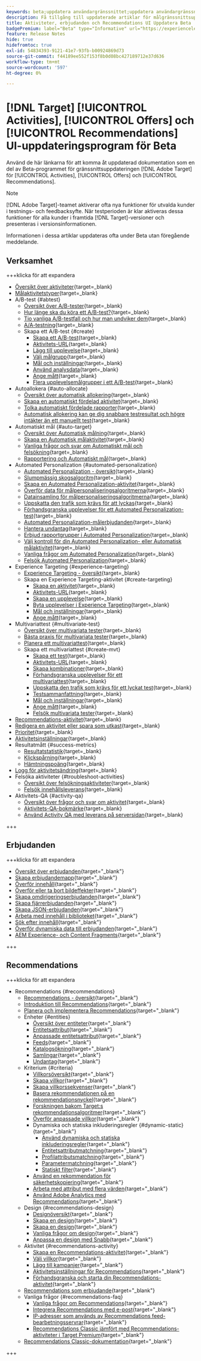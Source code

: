 ```yaml
---
keywords: beta;uppdatera användargränssnittet;uppdatera användargränssnittet;
description: Få tillgång till uppdaterade artiklar för målgränssnittsuppdateringen för aktiviteter, erbjudanden och Recommendations
title: Aktiviteter, erbjudanden och Recommendations UI Uppdatera Beta
badgePremium: label="Beta" type="Informative" url="https://experienceleague.adobe.com/docs/target/using/introduction/intro.html?lang=en#beta newtab=true" tooltip="Läs mer om programmet  [!DNL Target] Beta."
feature: Release Notes
hide: true
hidefromtoc: true
exl-id: 54834393-9121-41e7-93fb-b00924869d73
source-git-commit: f44189ee552f153f8b0d08bc427189712e37d636
workflow-type: tm+mt
source-wordcount: '597'
ht-degree: 0%

---
```


# [!DNL Target] [!UICONTROL Activities], [!UICONTROL Offers] och [!UICONTROL Recommendations] UI-uppdateringsprogram för Beta

Använd de här länkarna för att komma åt uppdaterad dokumentation som en del av Beta-programmet för gränssnittsuppdateringen [!DNL Adobe Target] för [!UICONTROL Activities], [!UICONTROL Offers] och [!UICONTROL Recommendations].

>[!NOTE]
>
>[!DNL Adobe Target]-teamet aktiverar ofta nya funktioner för utvalda kunder i testnings- och feedbacksyfte. När testperioden är klar aktiveras dessa funktioner för alla kunder i framtida [!DNL Target]-versioner och presenteras i versionsinformationen.
>
>Informationen i dessa artiklar uppdateras ofta under Beta utan föregående meddelande.

## Verksamhet

+++klicka för att expandera

* [Översikt över aktiviteter](c-activities/activities.md){target=_blank}
* [Målaktivitetstyper](c-activities/target-activities-guide.md){target=_blank}
* A/B-test {#abtest}
   * [Översikt över A/B-tester](c-activities/t-test-ab/test-ab-beta.md){target=_blank}
   * [Hur länge ska du köra ett A/B-test?](c-activities/t-test-ab/sample-size-determination.md){target=_blank}
   * [Tio vanliga A/B-testfall och hur man undviker dem](c-activities/t-test-ab/common-ab-testing-pitfalls.md){target=_blank}
   * [A/A-testning](/help/main/c-activities/t-test-ab/aa-testing.md){target=_blank}
   * Skapa ett A/B-test {#create}
      * [Skapa ett A/B-test](c-activities/t-test-ab/t-test-create-ab/test-create-ab-beta.md){target=_blank}
      * [Aktivitets-URL](c-activities/t-test-ab/t-test-create-ab/ab-activity-url-beta.md){target=_blank}
      * [Lägg till upplevelse](c-activities/t-test-ab/t-test-create-ab/ab-add-experience-beta.md){target=_blank}
      * [Välj målgrupp](c-activities/t-test-ab/t-test-create-ab/ab-audience.md){target=_blank}
      * [Mål och inställningar](c-activities/t-test-ab/t-test-create-ab/ab-goals-and-settings-beta.md){target=_blank}
      * [Använd analysdata](c-activities/t-test-ab/t-test-create-ab/create-a4t.md){target=_blank}
      * [Ange mått](c-activities/t-test-ab/t-test-create-ab/ab-set-metrics-beta.md){target=_blank}
      * [Flera upplevelsemålgrupper i ett A/B-test](c-activities/t-test-ab/t-test-create-ab/target-experience-to-multiple-audiences-beta.md){target=_blank}
* Autoallokera {#auto-allocate}
   * [Översikt över automatisk allokering](c-activities/automated-traffic-allocation/automated-traffic-allocation.md){target=_blank}
   * [Skapa en automatiskt fördelad aktivitet](/help/main/c-activities/automated-traffic-allocation/create-auto-allocate-activity.md){target=_blank}
   * [Tolka automatiskt fördelade rapporter](c-activities/automated-traffic-allocation/determine-winner.md){target=_blank}
   * [Automatisk allokering kan ge dig snabbare testresultat och högre intäkter än ett manuellt test](/help/main/c-activities/automated-traffic-allocation/faster-results-higher-revenue.md){target=_blank}
* Automatiskt mål {#auto-target}
   * [Översikt över Automatisk målning](/help/main/c-activities/auto-target/auto-target-to-optimize.md){target=_blank}
   * [Skapa en Automatisk målaktivitet](/help/main/c-activities/auto-target/create-auto-target.md){target=_blank}
   * [Vanliga frågor och svar om Automatiskt mål och felsökning](/help/main/c-activities/auto-target/auto-target-troubleshooting-faqs.md){target=_blank}
   * [Rapportering och Automatiskt mål](/help/main/c-activities/auto-target/reporting-and-auto-target.md){target=_blank}
* Automated Personalization {#automated-personalization}
   * [Automated Personalization - översikt](c-activities/t-automated-personalization/automated-personalization.md){target=_blank}
   * [Slumpmässig skogsalgoritm](c-activities/t-automated-personalization/algo-random-forest.md){target=_blank}
   * [Skapa en Automated Personalization-aktivitet](c-activities/t-automated-personalization/create-ap-activity.md){target=_blank}
   * [Överför data för målpersonaliseringsalgoritmerna](c-activities/t-automated-personalization/uploading-data-for-the-target-personalization-algorithms.md){target=_blank}
   * [Datainsamling för målpersonaliseringsalgoritmerna](c-activities/t-automated-personalization/ap-data.md){target=_blank}
   * [Uppskatta den trafik som krävs för att lyckas](c-activities/t-automated-personalization/ap-traffic-estimator.md){target=_blank}
   * [Förhandsgranska upplevelser för ett Automated Personalization-test](c-activities/t-automated-personalization/ap-preview-experiences.md){target=_blank}
   * [Automated Personalization-målerbjudanden](c-activities/t-automated-personalization/ap-target-offers.md){target=_blank}
   * [Hantera undantag](c-activities/t-automated-personalization/managing-exclusions.md){target=_blank}
   * [Erbjud rapportgrupper i Automated Personalization](/help/main/c-activities/t-automated-personalization/offer-reporting-groups-in-automated-personalization.md){target=_blank}
   * [Välj kontroll för din Automated Personalization- eller Automatisk målaktivitet](c-activities/t-automated-personalization/experience-as-control.md){target=_blank}
   * [Vanliga frågor om Automated Personalization](c-activities/t-automated-personalization/automated-personalization-faq.md){target=_blank}
   * [Felsök Automated Personalization](c-activities/t-automated-personalization/ap-trouble.md){target=_blank}
* Experience Targeting {#experience-targeting}
   * [Experience Targeting - översikt](c-activities/t-experience-target/experience-target.md){target=_blank}
   * Skapa en Experience Targeting-aktivitet {#create-targeting}
      * [Skapa en aktivitet](c-activities/t-experience-target/t-xt-create/xt-create.md){target=_blank}
      * [Aktivitets-URL](c-activities/t-experience-target/t-xt-create/xt-activity-url.md){target=_blank}
      * [Skapa en upplevelse](c-activities/t-experience-target/t-xt-create/xt-add-experience.md){target=_blank}
      * [Byta upplevelser i Experience Targeting](c-activities/t-experience-target/t-xt-create/xt-switching-experiences.md){target=_blank}
      * [Mål och inställningar](c-activities/t-experience-target/t-xt-create/xt-goals-and-settings.md){target=_blank}
      * [Ange mått](c-activities/t-experience-target/t-xt-create/xt-set-metrics.md){target=_blank}
* Multivariattest {#multivariate-test}
   * [Översikt över multivariata tester](c-activities/c-multivariate-testing/multivariate-testing.md){target=_blank}
   * [Bästa praxis för multivariata tester](c-activities/c-multivariate-testing/best-practices.md){target=_blank}
   * [Planera ett multivariattest](c-activities/c-multivariate-testing/plan-mvt.md){target=_blank}
   * Skapa ett multivariattest {#create-mvt}
      * [Skapa ett test](c-activities/c-multivariate-testing/t-create-multivariate-test/create-multivariate-test.md){target=_blank}
      * [Aktivitets-URL](c-activities/c-multivariate-testing/t-create-multivariate-test/url.md){target=_blank}
      * [Skapa kombinationer](c-activities/c-multivariate-testing/t-create-multivariate-test/add-offers.md){target=_blank}
      * [Förhandsgranska upplevelser för ett multivariattest](c-activities/c-multivariate-testing/t-create-multivariate-test/preview-experiences.md){target=_blank}
      * [Uppskatta den trafik som krävs för ett lyckat test](c-activities/c-multivariate-testing/t-create-multivariate-test/traffic-estimator.md){target=_blank}
      * [Testsammanfattning](c-activities/c-multivariate-testing/t-create-multivariate-test/test-summary.md){target=_blank}
      * [Mål och inställningar](c-activities/c-multivariate-testing/t-create-multivariate-test/goals-and-settings.md){target=_blank}
      * [Ange mått](c-activities/c-multivariate-testing/t-create-multivariate-test/mvt-set-metrics.md){target=_blank}
      * [Felsök multivariata tester](c-activities/c-multivariate-testing/t-create-multivariate-test/troubleshooting.md){target=_blank}
* [Recommendations-aktivitet](c-activities/recommendations-activity.md){target=_blank}
* [Redigera en aktivitet eller spara som utkast](c-activities/edit-activity.md){target=_blank}
* [Prioritet](c-activities/priority.md){target=_blank}
* [Aktivitetsinställningar](c-activities/activity-settings.md){target=_blank}
* Resultatmått {#success-metrics}
   * [Resultatstatistik](c-activities/r-success-metrics/success-metrics.md){target=_blank}
   * [Klickspårning](c-activities/r-success-metrics/click-tracking.md){target=_blank}
   * [Hämtningspoäng](c-activities/r-success-metrics/capture-score.md){target=_blank}
* [Logg för aktivitetsändring](c-activities/change-log.md){target=_blank}
* Felsöka aktiviteter {#troubleshoot-activities}
   * [Översikt över felsökningsaktiviteter](c-activities/c-troubleshooting-activities/troubleshooting-activities.md){target=_blank}
   * [Felsök innehållsleverans](c-activities/c-troubleshooting-activities/content-trouble.md){target=_blank}
* Aktivitets-QA {#activity-qa}
   * [Översikt över frågor och svar om aktivitet](c-activities/c-activity-qa/activity-qa.md){target=_blank}
   * [Aktivitets-QA-bokmärke](c-activities/c-activity-qa/activity-qa-bookmark.md){target=_blank}
   * [Använd Activity QA med leverans på serversidan](c-activities/c-activity-qa/use-qa-mode-with-server-side-delivery.md){target=_blank}

+++

## Erbjudanden

+++klicka för att expandera

* [Översikt över erbjudanden](/help/main/c-experiences/c-manage-content/manage-content-beta.md){target="_blank"}
* [Skapa erbjudandemapp](/help/main/c-experiences/c-manage-content/create-content-folder-beta.md){target="_blank"}
* [Överför innehåll](/help/main/c-experiences/c-manage-content/assets-upload-beta.md){target="_blank"}
* [Överför eller ta bort bildeffekter](/help/main/c-experiences/c-manage-content/assets-upload-beta.md){target="_blank"}
* [Skapa omdirigeringserbjudanden](/help/main/c-experiences/c-manage-content/offer-redirect-beta.md){target="_blank"}
* [Skapa fjärrerbjudanden](/help/main/c-experiences/c-manage-content/about-remote-offers-beta.md){target="_blank"}
* [Skapa JSON-erbjudanden](/help/main/c-experiences/c-manage-content/create-json-offer-beta.md){target="_blank"}
* [Arbeta med innehåll i biblioteket](/help/main/c-experiences/c-manage-content/assets-working-beta.md){target="_blank"}
* [Sök efter innehåll](/help/main/c-experiences/c-manage-content/filter-and-search-content.md){target="_blank"}
* [Överför dynamiska data till erbjudanden](/help/main/c-experiences/c-manage-content/passing-profile-attributes-to-the-html-offer.md){target="_blank"}
* [AEM Experience- och Content Fragments](/help/main/c-experiences/c-manage-content/aem-experience-fragments.md){target="_blank"}

+++

## Recommendations

+++klicka för att expandera

* Recommendations {#recommendations}
   * [Recommendations - översikt](c-recommendations/recommendations.md){target="_blank"}
   * [Introduktion till Recommendations](c-recommendations/introduction-to-recommendations.md){target="_blank"}
   * [Planera och implementera Recommendations](c-recommendations/plan-implement.md){target="_blank"}
   * Enheter {#entities}
      * [Översikt över entiteter](c-recommendations/c-products/products.md){target="_blank"}
      * [Entitetsattribut](c-recommendations/c-products/entity-attributes.md){target="_blank"}
      * [Anpassade entitetsattribut](c-recommendations/c-products/custom-entity-attributes.md){target="_blank"}
      * [Feeds](/help/main/c-recommendations/c-products/feeds-beta.md){target="_blank"}
      * [Katalogsökning](/help/main/c-recommendations/c-products/catalog-search-beta.md){target="_blank"}
      * [Samlingar](/help/main/c-recommendations/c-products/collections-beta.md){target="_blank"}
      * [Undantag](/help/main/c-recommendations/c-products/exclusions-beta.md){target="_blank"}
   * Kriterium {#criteria}
      * [Villkorsöversikt](/help/main/c-recommendations/c-algorithms/algorithms-beta.md){target="_blank"}
      * [Skapa villkor](/help/main/c-recommendations/c-algorithms/create-new-algorithm-beta.md){target="_blank"}
      * [Skapa villkorssekvenser](/help/main/c-recommendations/c-algorithms/create-criteria-sequence-beta.md){target="_blank"}
      * [Basera rekommendationen på en rekommendationsnyckel](/help/main/c-recommendations/c-algorithms/base-the-recommendation-on-a-recommendation-key-beta.md){target="_blank"}
      * [Forskningen bakom Target:s rekommendationsalgoritmer](/help/main/c-recommendations/c-algorithms/recommendations-algorithms.md){target="_blank"}
      * [Överför anpassade villkor](/help/main/c-recommendations/c-algorithms/recommendations-csv-beta.md){target="_blank"}
      * Dynamiska och statiska inkluderingsregler {#dynamic-static}{target="_blank"}
         * [Använd dynamiska och statiska inkluderingsregler](/help/main/c-recommendations/c-algorithms/use-dynamic-and-static-inclusion-rules-beta.md){target="_blank"}
         * [Entitetsattributmatchning](/help/main/c-recommendations/c-algorithms/entity-attribute-matching-beta.md){target="_blank"}
         * [Profilattributsmatchning](/help/main/c-recommendations/c-algorithms/profile-attribute-matching-beta.md){target="_blank"}
         * [Parametermatchning](/help/main/c-recommendations/c-algorithms/parameter-matching-beta.md){target="_blank"}
         * [Statiskt filter](/help/main/c-recommendations/c-algorithms/static-value-beta.md){target="_blank"}
      * [Använd en rekommendation för säkerhetskopiering](/help/main/c-recommendations/c-algorithms/backup-recs-beta.md){target="_blank"}
      * [Arbeta med attribut med flera värden](/help/main/c-recommendations/c-algorithms/work-with-multi-value-attributes-beta.md){target="_blank"}
      * [Använd Adobe Analytics med Recommendations](/help/main/c-recommendations/c-algorithms/use-adobe-analytics-with-recommendations-beta.md){target="_blank"}
   * Design {#recommendations-design}
      * [Designöversikt](c-recommendations/c-design-overview/design-overview.md){target="_blank"}
      * [Skapa en design](c-recommendations/c-design-overview/create-design.md){target="_blank"}
      * [Skapa en design](/help/main/c-recommendations/c-design-overview/create-design-beta.md){target="_blank"}
      * [Vanliga frågor om design](c-recommendations/c-design-overview/template-faq.md){target="_blank"}
      * [Anpassa en design med Snabb](c-recommendations/c-design-overview/customizing-a-template.md){target="_blank"}
   * Aktivitet {#recommendations-activity}
      * [Skapa en Recommendations-aktivitet](c-recommendations/t-create-recs-activity/create-recs-activity.md){target="_blank"}
      * [Välj villkor](c-recommendations/t-create-recs-activity/algo-select-recs.md){target="_blank"}
      * [Lägg till kampanjer](c-recommendations/t-create-recs-activity/adding-promotions.md){target="_blank"}
      * [Aktivitetsinställningar för Recommendations](c-recommendations/t-create-recs-activity/recs-activity-settings.md){target="_blank"}
      * [Förhandsgranska och starta din Recommendations-aktivitet](/help/main/c-recommendations/t-create-recs-activity/previewing-and-launching-your-recommendations-activity.md){target="_blank"}
   * [Recommendations som erbjudande](c-recommendations/recommendations-as-an-offer.md){target="_blank"}
   * Vanliga frågor {#recommendations-faq}
      * [Vanliga frågor om Recommendations](c-recommendations/c-recommendations-faq/recommendations-faq.md){target="_blank"}
      * [Integrera Recommendations med e-post](c-recommendations/c-recommendations-faq/integrating-recs-email.md){target="_blank"}
      * [IP-adresser som används av Recommendations feed-bearbetningsservrar](c-recommendations/c-recommendations-faq/ip-addresses-marketing-cloud.md){target="_blank"}
      * [Recommendations Classic jämfört med Recommendations-aktiviteter i Target Premium](c-recommendations/c-recommendations-faq/recommendations-classic-versus-recommendations-activities-target-premium.md){target="_blank"}
   * [Recommendations Classic-dokumentation](/help/main/c-recommendations/recommendations-classic-documentaton.md){target="_blank"}

+++

